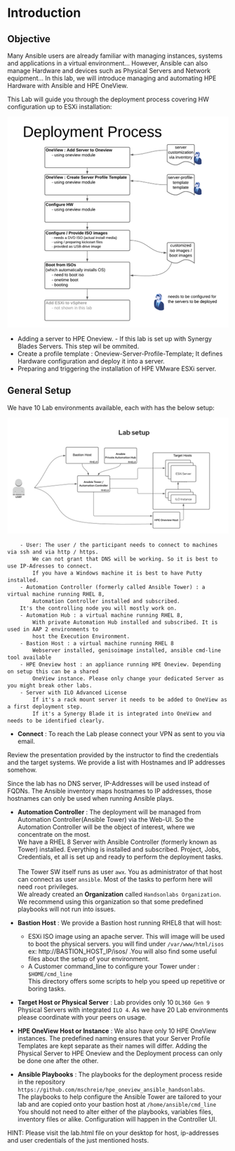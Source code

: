 # Introduction

## Objective


Many Ansible users are already familiar with managing instances, systems and applications in a virtual environment… However, Ansible can also manage Hardware and devices such as Physical Servers and Network equipment... In this lab, we will introduce managing and automating HPE Hardware with Ansible and HPE OneView.<br>

This Lab will guide you through the deployment process covering HW configuration up to ESXi installation:

![DeploySimple](/images/ansible-workshop-illustration-deploymentprocess-simple.png)

* Adding a server to HPE Oneview. - If this lab is set up with Synergy Blades Servers. This step wil be ommited. 
* Create a profile template : Oneview-Server-Profile-Template; It defines Hardware configuration and deploy it into a server.
* Preparing and triggering the installation of HPE VMware ESXi server.


## General Setup

We have 10 Lab environments available, each with has the below setup:

![ans-wksp-01](/images/ansible-workshop-illustration-05.png)

```
    - User: The user / the participant needs to connect to machines via ssh and via http / https. 
        We can not grant that DNS will be working. So it is best to use IP-Adresses to connect.
        If you have a Windows machine it is best to have Putty installed.
    - Automation Controller (formerly called Ansible Tower) : a virtual machine running RHEL 8, 
        Automation Controller installed and subscribed.
	It's the controlling node you will mostly work on.
    - Automation Hub : a virtual machine running RHEL 8, 
        With private Automation Hub installed and subscribed. It is used in AAP 2 environments to 
        host the Execution Environment.
    - Bastion Host : a virtual machine running RHEL 8
        Webserver installed, genisoimage installed, ansible cmd-line tool available
    - HPE Oneview host : an appliance running HPE Oneview. Depending on setup this can be a shared 
        OneView instance. Please only change your dedicated Server as you might break other labs.
    - Server with ILO Advanced License 
        If it's a rack mount server it needs to be added to OneView as a first deployment step.
        If it's a Synergy Blade it is integrated into OneView and needs to be identified clearly.   
```

- **Connect** : To reach the Lab please connect your VPN as sent to you via email.
    
Review the presentation provided by the instructor to find the credentials and the target systems. 
We provide a list with Hostnames and IP addresses somehow.

Since the lab has no DNS server, IP-Addresses will be used instead of FQDNs. The Ansible inventory maps hostnames to IP addresses, those hostnames can only be used when running Ansible plays.<br>


- **Automation Controller** : The deployment will be managed from Automation Controller(Ansible Tower) via the Web-UI. So the Automation Controller will be the object of interest, where we concentrate on the most.<br>
We have a RHEL 8 Server with Ansible Controller (formerly known as Tower) installed. Everything is installed and subscribed. Project, Jobs, Credentials, et all is set up and ready to perform the deployment tasks.<br><br>
The Tower SW itself runs as user `awx`. You as administrator of that host can connect as user `ansible`. Most of the tasks to perform here will need `root` privileges.<br>
We already created an **Organization** called `Handsonlabs Organization`. We recommend using this organization so that some predefined playbooks will not run into issues.

- **Bastion Host** : We provide a Bastion host running RHEL8 that will host:
   * ESXi ISO image using an apache server. This will image will be used to boot the physical servers. you will find under `/var/www/html/isos`<br>
      ex: http://BASTION_HOST_IP/isos/ .You will also find some useful files about the setup of your environment.
   * A Customer command_line to configure your Tower under : `$HOME/cmd_line`<br>
   This directory offers some scripts to help you speed up repetitive or boring tasks.

- **Target Host or Physical Server** : Lab provides only 10 `DL360 Gen 9` Physical Servers with integrated `ILO 4`. As we have 20 Lab environments please coordinate with your peers on usage.

- **HPE OneView Host or Instance** : We also have only 10 HPE OneView instances. The predefined naming ensures that your Server Profile Templates are kept separate as their names will differ. Adding the Physical Server to HPE Oneview and the Deployment process can only be done one after the other.

- **Ansible Playbooks** : The playbooks for the deployment process reside in the repository `https://github.com/mschreie/hpe_oneview_ansible_handsonlabs`.<br>
The playbooks to help configure the Ansible Tower are tailored to your lab and are copied onto your bastion host at `/home/ansible/cmd_line` You should not need to alter either of the playbooks, variables files, inventory files or alike. Configuration will happen in the Controller UI.

HINT:
Please visit the lab.html file on your desktop for host, ip-addresses and user credentials of the just mentioned hosts.
